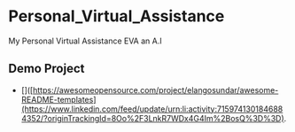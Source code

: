 # Personal_Virtual_Assistance
My Personal Virtual Assistance EVA an A.I

## Demo Project

 - []([https://awesomeopensource.com/project/elangosundar/awesome-README-templates](https://www.linkedin.com/feed/update/urn:li:activity:7159741301846884352/?originTrackingId=8Oo%2F3LnkR7WDx4G4Im%2BosQ%3D%3D).
